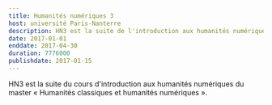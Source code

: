 ```yaml
---
title: Humanités numériques 3
host: université Paris-Nanterre
description: HN3 est la suite de l'introduction aux humanités numériques du master Humanités classiques et humanités numériques
date: 2017-01-01
enddate: 2017-04-30
duration: 7776000
publishdate: 2017-01-15
---
```


HN3 est la suite du cours d'introduction aux humanités numériques du master «&nbsp;Humanités classiques et humanités numériques&nbsp;».
